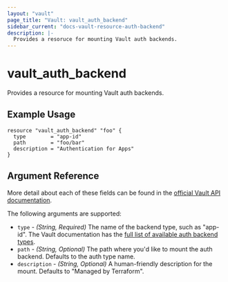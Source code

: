 ```yaml
---
layout: "vault"
page_title: "Vault: vault_auth_backend"
sidebar_current: "docs-vault-resource-auth-backend"
description: |-
  Provides a resoruce for mounting Vault auth backends.
---
```


# vault\_auth\_backend

Provides a resource for mounting Vault auth backends.

## Example Usage

```
resource "vault_auth_backend" "foo" {
  type        = "app-id"
  path        = "foo/bar"
  description = "Authentication for Apps"
}
```

## Argument Reference

More detail about each of these fields can be found in the [official
Vault API documentation](https://www.vaultproject.io/docs/http/sys-auth.html).

The following arguments are supported:

* `type` - _(String, Required)_ The name of the backend type, such as "app-id". The Vault documentation has the [full list of available auth backend types](https://www.vaultproject.io/docs/auth/index.html).
* `path` - _(String, Optional)_ The path where you'd like to mount the auth backend. Defaults to the auth type name.
* `description` - _(String, Optional)_ A human-friendly description for the mount. Defaults to "Managed by Terraform".
